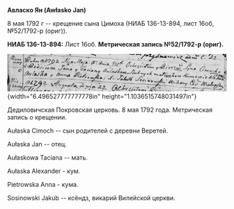 **Авласко Ян (Awłasko Jan)**

8 мая 1792 г -- крещение сына Цимоха (НИАБ 136-13-894, лист 16об,
№52/1792-р (ориг)).

**НИАБ 136-13-894:** Лист 16об. **Метрическая запись №52/1792-р
(ориг).**

![](./media/63b8160931bb2736dfc7282361b94bdfd5388732.png){width="6.496527777777778in"
height="1.1036515748031497in"}

Дедиловичская Покровская церковь. 8 мая 1792 года. Метрическая запись о
крещении.

Aułaska Cimoch -- сын родителей с деревни Веретей.

Aułaska Jan -- отец.

Aułaskowa Taciana -- мать.

Aułaska Alexander - кум.

Pietrowska Anna - кума.

Sosinowski Jakub -- ксёндз, викарий Вилейской церкви.

